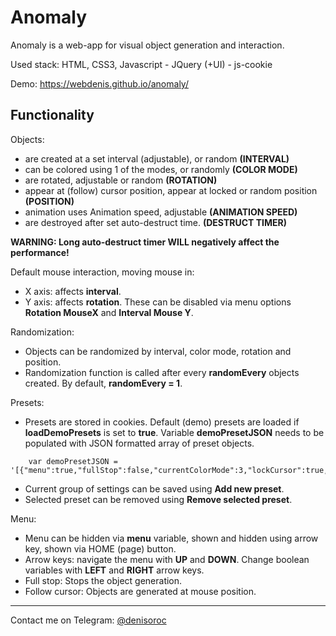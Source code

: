 # Anomaly
Anomaly is a web-app for visual object generation and interaction.

Used stack: HTML, CSS3, Javascript - JQuery (+UI) - js-cookie

Demo: https://webdenis.github.io/anomaly/

## Functionality
Objects:
- are created at a set interval (adjustable), or random **(INTERVAL)**
- can be colored using 1 of the modes, or randomly **(COLOR MODE)**
- are rotated, adjustable or random **(ROTATION)**
- appear at (follow) cursor position, appear at locked or random position **(POSITION)**
- animation uses Animation speed, adjustable **(ANIMATION SPEED)**
- are destroyed after set auto-destruct time. **(DESTRUCT TIMER)**

**WARNING: Long auto-destruct timer WILL negatively affect the performance!** 

Default mouse interaction, moving mouse in:
- X axis: affects **interval**.
- Y axis: affects **rotation**.
These can be disabled via menu options **Rotation MouseX** and **Interval Mouse Y**.

Randomization:
- Objects can be randomized by interval, color mode, rotation and position.
- Randomization function is called after every **randomEvery** objects created. By default, **randomEvery = 1**.

Presets:
- Presets are stored in cookies. Default (demo) presets are loaded if **loadDemoPresets** is set to **true**. Variable **demoPresetJSON** needs to be populated with JSON formatted array of preset objects.
```
	var demoPresetJSON = '[{"menu":true,"fullStop":false,"currentColorMode":3,"lockCursor":true,"interval":0.2,"intervalMouseMode":false,"rotationMouseMode":false,"rotationValue":65,"animationTimer":7.5,"destructTimer":3000,"currentMouseX":50,"currentMouseY":50,"randomRotation":true,"randomInterval":false,"randomLocation":false,"randomColors":false,"randomEvery":1}]';
```
- Current group of settings can be saved using **Add new preset**.
- Selected preset can be removed using **Remove selected preset**.

Menu: 
- Menu can be hidden via **menu** variable, shown and hidden using arrow key, shown via HOME (page) button.
- Arrow keys: navigate the menu with **UP** and **DOWN**. Change boolean variables with **LEFT** and **RIGHT** arrow keys.
- Full stop: Stops the object generation.
- Follow cursor: Objects are generated at mouse position.

---

Contact me on Telegram: [@denisoroc](https://t.me/denisoroc)
